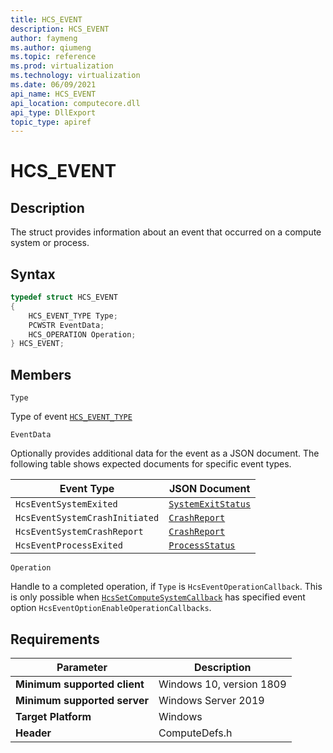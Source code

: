 ```yaml
---
title: HCS_EVENT
description: HCS_EVENT
author: faymeng
ms.author: qiumeng
ms.topic: reference
ms.prod: virtualization
ms.technology: virtualization
ms.date: 06/09/2021
api_name: HCS_EVENT
api_location: computecore.dll
api_type: DllExport
topic_type: apiref
---
```

# HCS_EVENT

## Description

The struct provides information about an event that occurred on a compute system or process.

## Syntax

```cpp
typedef struct HCS_EVENT
{
    HCS_EVENT_TYPE Type;
    PCWSTR EventData;
    HCS_OPERATION Operation;
} HCS_EVENT;
```

## Members


`Type`

Type of event [`HCS_EVENT_TYPE`](./HCS_EVENT_TYPE.md)

`EventData`

Optionally provides additional data for the event as a JSON document. The following table shows expected documents for specific event types.

|Event Type|JSON Document|
|---|---|
|`HcsEventSystemExited`|[`SystemExitStatus`](../SchemaReference.md#SystemExitStatus)|
|`HcsEventSystemCrashInitiated`|[`CrashReport`](../SchemaReference.md#CrashReport)|
|`HcsEventSystemCrashReport`|[`CrashReport`](../SchemaReference.md#CrashReport)|
|`HcsEventProcessExited`|[`ProcessStatus`](../SchemaReference.md#ProcessStatus)|

`Operation`

Handle to a completed operation, if `Type` is `HcsEventOperationCallback`. This is only possible when [`HcsSetComputeSystemCallback`](./HcsSetComputeSystemCallback.md) has specified event option `HcsEventOptionEnableOperationCallbacks`.


## Requirements

|Parameter|Description|
|---|---|
| **Minimum supported client** | Windows 10, version 1809 |
| **Minimum supported server** | Windows Server 2019 |
| **Target Platform** | Windows |
| **Header** | ComputeDefs.h |
